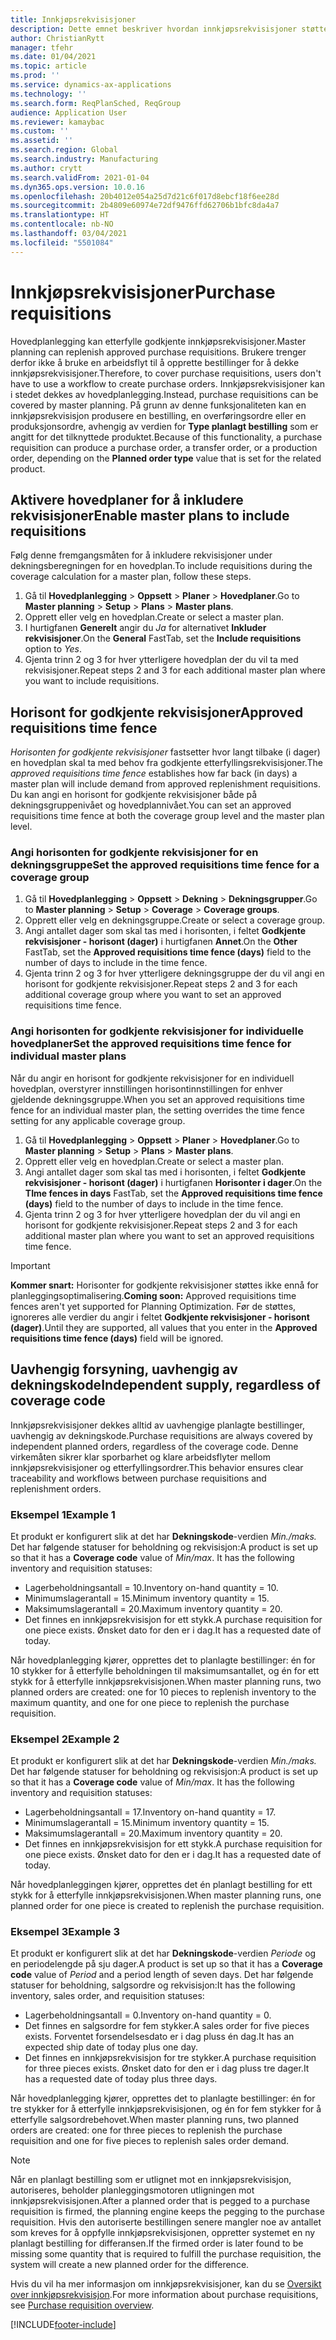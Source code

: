 ```yaml
---
title: Innkjøpsrekvisisjoner
description: Dette emnet beskriver hvordan innkjøpsrekvisisjoner støttes i planleggingsoptimalisering.
author: ChristianRytt
manager: tfehr
ms.date: 01/04/2021
ms.topic: article
ms.prod: ''
ms.service: dynamics-ax-applications
ms.technology: ''
ms.search.form: ReqPlanSched, ReqGroup
audience: Application User
ms.reviewer: kamaybac
ms.custom: ''
ms.assetid: ''
ms.search.region: Global
ms.search.industry: Manufacturing
ms.author: crytt
ms.search.validFrom: 2021-01-04
ms.dyn365.ops.version: 10.0.16
ms.openlocfilehash: 20b4012e054a25d7d21c6f017d8ebcf18f6ee28d
ms.sourcegitcommit: 2b4809e60974e72df9476ffd62706b1bfc8da4a7
ms.translationtype: HT
ms.contentlocale: nb-NO
ms.lasthandoff: 03/04/2021
ms.locfileid: "5501084"
---
```

# <a name="purchase-requisitions"></a><span data-ttu-id="91de3-103">Innkjøpsrekvisisjoner</span><span class="sxs-lookup"><span data-stu-id="91de3-103">Purchase requisitions</span></span>

<span data-ttu-id="91de3-104">Hovedplanlegging kan etterfylle godkjente innkjøpsrekvisisjoner.</span><span class="sxs-lookup"><span data-stu-id="91de3-104">Master planning can replenish approved purchase requisitions.</span></span> <span data-ttu-id="91de3-105">Brukere trenger derfor ikke å bruke en arbeidsflyt til å opprette bestillinger for å dekke innkjøpsrekvisisjoner.</span><span class="sxs-lookup"><span data-stu-id="91de3-105">Therefore, to cover purchase requisitions, users don't have to use a workflow to create purchase orders.</span></span> <span data-ttu-id="91de3-106">Innkjøpsrekvisisjoner kan i stedet dekkes av hovedplanlegging.</span><span class="sxs-lookup"><span data-stu-id="91de3-106">Instead, purchase requisitions can be covered by master planning.</span></span> <span data-ttu-id="91de3-107">På grunn av denne funksjonaliteten kan en innkjøpsrekvisisjon produsere en bestilling, en overføringsordre eller en produksjonsordre, avhengig av verdien for **Type planlagt bestilling** som er angitt for det tilknyttede produktet.</span><span class="sxs-lookup"><span data-stu-id="91de3-107">Because of this functionality, a purchase requisition can produce a purchase order, a transfer order, or a production order, depending on the **Planned order type** value that is set for the related product.</span></span>

## <a name="enable-master-plans-to-include-requisitions"></a><span data-ttu-id="91de3-108">Aktivere hovedplaner for å inkludere rekvisisjoner</span><span class="sxs-lookup"><span data-stu-id="91de3-108">Enable master plans to include requisitions</span></span>

<span data-ttu-id="91de3-109">Følg denne fremgangsmåten for å inkludere rekvisisjoner under dekningsberegningen for en hovedplan.</span><span class="sxs-lookup"><span data-stu-id="91de3-109">To include requisitions during the coverage calculation for a master plan, follow these steps.</span></span>

1. <span data-ttu-id="91de3-110">Gå til **Hovedplanlegging** \> **Oppsett** \> **Planer** \> **Hovedplaner**.</span><span class="sxs-lookup"><span data-stu-id="91de3-110">Go to **Master planning** \> **Setup** \> **Plans** \> **Master plans**.</span></span>
1. <span data-ttu-id="91de3-111">Opprett eller velg en hovedplan.</span><span class="sxs-lookup"><span data-stu-id="91de3-111">Create or select a master plan.</span></span>
1. <span data-ttu-id="91de3-112">I hurtigfanen **Generelt** angir du *Ja* for alternativet **Inkluder rekvisisjoner**.</span><span class="sxs-lookup"><span data-stu-id="91de3-112">On the **General** FastTab, set the **Include requisitions** option to *Yes*.</span></span>
1. <span data-ttu-id="91de3-113">Gjenta trinn 2 og 3 for hver ytterligere hovedplan der du vil ta med rekvisisjoner.</span><span class="sxs-lookup"><span data-stu-id="91de3-113">Repeat steps 2 and 3 for each additional master plan where you want to include requisitions.</span></span>

## <a name="approved-requisitions-time-fence"></a><span data-ttu-id="91de3-114">Horisont for godkjente rekvisisjoner</span><span class="sxs-lookup"><span data-stu-id="91de3-114">Approved requisitions time fence</span></span>

<span data-ttu-id="91de3-115">*Horisonten for godkjente rekvisisjoner* fastsetter hvor langt tilbake (i dager) en hovedplan skal ta med behov fra godkjente etterfyllingsrekvisisjoner.</span><span class="sxs-lookup"><span data-stu-id="91de3-115">The *approved requisitions time fence* establishes how far back (in days) a master plan will include demand from approved replenishment requisitions.</span></span> <span data-ttu-id="91de3-116">Du kan angi en horisont for godkjente rekvisisjoner både på dekningsgruppenivået og hovedplannivået.</span><span class="sxs-lookup"><span data-stu-id="91de3-116">You can set an approved requisitions time fence at both the coverage group level and the master plan level.</span></span>

### <a name="set-the-approved-requisitions-time-fence-for-a-coverage-group"></a><span data-ttu-id="91de3-117">Angi horisonten for godkjente rekvisisjoner for en dekningsgruppe</span><span class="sxs-lookup"><span data-stu-id="91de3-117">Set the approved requisitions time fence for a coverage group</span></span>

1. <span data-ttu-id="91de3-118">Gå til **Hovedplanlegging** \> **Oppsett** \> **Dekning** \> **Dekningsgrupper**.</span><span class="sxs-lookup"><span data-stu-id="91de3-118">Go to **Master planning** \> **Setup** \> **Coverage** \> **Coverage groups**.</span></span>
1. <span data-ttu-id="91de3-119">Opprett eller velg en dekningsgruppe.</span><span class="sxs-lookup"><span data-stu-id="91de3-119">Create or select a coverage group.</span></span>
1. <span data-ttu-id="91de3-120">Angi antallet dager som skal tas med i horisonten, i feltet **Godkjente rekvisisjoner - horisont (dager)** i hurtigfanen **Annet**.</span><span class="sxs-lookup"><span data-stu-id="91de3-120">On the **Other** FastTab, set the **Approved requisitions time fence (days)** field to the number of days to include in the time fence.</span></span>
1. <span data-ttu-id="91de3-121">Gjenta trinn 2 og 3 for hver ytterligere dekningsgruppe der du vil angi en horisont for godkjente rekvisisjoner.</span><span class="sxs-lookup"><span data-stu-id="91de3-121">Repeat steps 2 and 3 for each additional coverage group where you want to set an approved requisitions time fence.</span></span>

### <a name="set-the-approved-requisitions-time-fence-for-individual-master-plans"></a><span data-ttu-id="91de3-122">Angi horisonten for godkjente rekvisisjoner for individuelle hovedplaner</span><span class="sxs-lookup"><span data-stu-id="91de3-122">Set the approved requisitions time fence for individual master plans</span></span>

<span data-ttu-id="91de3-123">Når du angir en horisont for godkjente rekvisisjoner for en individuell hovedplan, overstyrer innstillingen horisontinnstillingen for enhver gjeldende dekningsgruppe.</span><span class="sxs-lookup"><span data-stu-id="91de3-123">When you set an approved requisitions time fence for an individual master plan, the setting overrides the time fence setting for any applicable coverage group.</span></span>

1. <span data-ttu-id="91de3-124">Gå til **Hovedplanlegging** \> **Oppsett** \> **Planer** \> **Hovedplaner**.</span><span class="sxs-lookup"><span data-stu-id="91de3-124">Go to **Master planning** \> **Setup** \> **Plans** \> **Master plans**.</span></span>
1. <span data-ttu-id="91de3-125">Opprett eller velg en hovedplan.</span><span class="sxs-lookup"><span data-stu-id="91de3-125">Create or select a master plan.</span></span>
1. <span data-ttu-id="91de3-126">Angi antallet dager som skal tas med i horisonten, i feltet **Godkjente rekvisisjoner - horisont (dager)** i hurtigfanen **Horisonter i dager**.</span><span class="sxs-lookup"><span data-stu-id="91de3-126">On the **TIme fences in days** FastTab, set the **Approved requisitions time fence (days)** field to the number of days to include in the time fence.</span></span>
1. <span data-ttu-id="91de3-127">Gjenta trinn 2 og 3 for hver ytterligere hovedplan der du vil angi en horisont for godkjente rekvisisjoner.</span><span class="sxs-lookup"><span data-stu-id="91de3-127">Repeat steps 2 and 3 for each additional master plan where you want to set an approved requisitions time fence.</span></span>

> [!IMPORTANT]
> <span data-ttu-id="91de3-128">**Kommer snart:** Horisonter for godkjente rekvisisjoner støttes ikke ennå for planleggingsoptimalisering.</span><span class="sxs-lookup"><span data-stu-id="91de3-128">**Coming soon:** Approved requisitions time fences aren't yet supported for Planning Optimization.</span></span> <span data-ttu-id="91de3-129">Før de støttes, ignoreres alle verdier du angir i feltet **Godkjente rekvisisjoner - horisont (dager)**.</span><span class="sxs-lookup"><span data-stu-id="91de3-129">Until they are supported, all values that you enter in the **Approved requisitions time fence (days)** field will be ignored.</span></span>

## <a name="independent-supply-regardless-of-coverage-code"></a><span data-ttu-id="91de3-130">Uavhengig forsyning, uavhengig av dekningskode</span><span class="sxs-lookup"><span data-stu-id="91de3-130">Independent supply, regardless of coverage code</span></span>

<span data-ttu-id="91de3-131">Innkjøpsrekvisisjoner dekkes alltid av uavhengige planlagte bestillinger, uavhengig av dekningskode.</span><span class="sxs-lookup"><span data-stu-id="91de3-131">Purchase requisitions are always covered by independent planned orders, regardless of the coverage code.</span></span> <span data-ttu-id="91de3-132">Denne virkemåten sikrer klar sporbarhet og klare arbeidsflyter mellom innkjøpsrekvisisjoner og etterfyllingsordrer.</span><span class="sxs-lookup"><span data-stu-id="91de3-132">This behavior ensures clear traceability and workflows between purchase requisitions and replenishment orders.</span></span>

### <a name="example-1"></a><span data-ttu-id="91de3-133">Eksempel 1</span><span class="sxs-lookup"><span data-stu-id="91de3-133">Example 1</span></span>

<span data-ttu-id="91de3-134">Et produkt er konfigurert slik at det har **Dekningskode**-verdien *Min./maks.* Det har følgende statuser for beholdning og rekvisisjon:</span><span class="sxs-lookup"><span data-stu-id="91de3-134">A product is set up so that it has a **Coverage code** value of *Min/max*. It has the following inventory and requisition statuses:</span></span>

- <span data-ttu-id="91de3-135">Lagerbeholdningsantall = 10.</span><span class="sxs-lookup"><span data-stu-id="91de3-135">Inventory on-hand quantity = 10.</span></span>
- <span data-ttu-id="91de3-136">Minimumslagerantall = 15.</span><span class="sxs-lookup"><span data-stu-id="91de3-136">Minimum inventory quantity = 15.</span></span>
- <span data-ttu-id="91de3-137">Maksimumslagerantall = 20.</span><span class="sxs-lookup"><span data-stu-id="91de3-137">Maximum inventory quantity = 20.</span></span>
- <span data-ttu-id="91de3-138">Det finnes en innkjøpsrekvisisjon for ett stykk.</span><span class="sxs-lookup"><span data-stu-id="91de3-138">A purchase requisition for one piece exists.</span></span> <span data-ttu-id="91de3-139">Ønsket dato for den er i dag.</span><span class="sxs-lookup"><span data-stu-id="91de3-139">It has a requested date of today.</span></span>

<span data-ttu-id="91de3-140">Når hovedplanlegging kjører, opprettes det to planlagte bestillinger: én for 10 stykker for å etterfylle beholdningen til maksimumsantallet, og én for ett stykk for å etterfylle innkjøpsrekvisisjonen.</span><span class="sxs-lookup"><span data-stu-id="91de3-140">When master planning runs, two planned orders are created: one for 10 pieces to replenish inventory to the maximum quantity, and one for one piece to replenish the purchase requisition.</span></span>

### <a name="example-2"></a><span data-ttu-id="91de3-141">Eksempel 2</span><span class="sxs-lookup"><span data-stu-id="91de3-141">Example 2</span></span>

<span data-ttu-id="91de3-142">Et produkt er konfigurert slik at det har **Dekningskode**-verdien *Min./maks.* Det har følgende statuser for beholdning og rekvisisjon:</span><span class="sxs-lookup"><span data-stu-id="91de3-142">A product is set up so that it has a **Coverage code** value of *Min/max*. It has the following inventory and requisition statuses:</span></span>

- <span data-ttu-id="91de3-143">Lagerbeholdningsantall = 17.</span><span class="sxs-lookup"><span data-stu-id="91de3-143">Inventory on-hand quantity = 17.</span></span>
- <span data-ttu-id="91de3-144">Minimumslagerantall = 15.</span><span class="sxs-lookup"><span data-stu-id="91de3-144">Minimum inventory quantity = 15.</span></span>
- <span data-ttu-id="91de3-145">Maksimumslagerantall = 20.</span><span class="sxs-lookup"><span data-stu-id="91de3-145">Maximum inventory quantity = 20.</span></span>
- <span data-ttu-id="91de3-146">Det finnes en innkjøpsrekvisisjon for ett stykk.</span><span class="sxs-lookup"><span data-stu-id="91de3-146">A purchase requisition for one piece exists.</span></span> <span data-ttu-id="91de3-147">Ønsket dato for den er i dag.</span><span class="sxs-lookup"><span data-stu-id="91de3-147">It has a requested date of today.</span></span>

<span data-ttu-id="91de3-148">Når hovedplanleggingen kjører, opprettes det én planlagt bestilling for ett stykk for å etterfylle innkjøpsrekvisisjonen.</span><span class="sxs-lookup"><span data-stu-id="91de3-148">When master planning runs, one planned order for one piece is created to replenish the purchase requisition.</span></span>

### <a name="example-3"></a><span data-ttu-id="91de3-149">Eksempel 3</span><span class="sxs-lookup"><span data-stu-id="91de3-149">Example 3</span></span>

<span data-ttu-id="91de3-150">Et produkt er konfigurert slik at det har **Dekningskode**-verdien *Periode* og en periodelengde på sju dager.</span><span class="sxs-lookup"><span data-stu-id="91de3-150">A product is set up so that it has a **Coverage code** value of *Period* and a period length of seven days.</span></span> <span data-ttu-id="91de3-151">Det har følgende statuser for beholdning, salgsordre og rekvisisjon:</span><span class="sxs-lookup"><span data-stu-id="91de3-151">It has the following inventory, sales order, and requisition statuses:</span></span>

- <span data-ttu-id="91de3-152">Lagerbeholdningsantall = 0.</span><span class="sxs-lookup"><span data-stu-id="91de3-152">Inventory on-hand quantity = 0.</span></span>
- <span data-ttu-id="91de3-153">Det finnes en salgsordre for fem stykker.</span><span class="sxs-lookup"><span data-stu-id="91de3-153">A sales order for five pieces exists.</span></span> <span data-ttu-id="91de3-154">Forventet forsendelsesdato er i dag pluss én dag.</span><span class="sxs-lookup"><span data-stu-id="91de3-154">It has an expected ship date of today plus one day.</span></span>
- <span data-ttu-id="91de3-155">Det finnes en innkjøpsrekvisisjon for tre stykker.</span><span class="sxs-lookup"><span data-stu-id="91de3-155">A purchase requisition for three pieces exists.</span></span> <span data-ttu-id="91de3-156">Ønsket dato for den er i dag pluss tre dager.</span><span class="sxs-lookup"><span data-stu-id="91de3-156">It has a requested date of today plus three days.</span></span>

<span data-ttu-id="91de3-157">Når hovedplanlegging kjører, opprettes det to planlagte bestillinger: én for tre stykker for å etterfylle innkjøpsrekvisisjonen, og én for fem stykker for å etterfylle salgsordrebehovet.</span><span class="sxs-lookup"><span data-stu-id="91de3-157">When master planning runs, two planned orders are created: one for three pieces to replenish the purchase requisition and one for five pieces to replenish sales order demand.</span></span>

> [!NOTE]
> <span data-ttu-id="91de3-158">Når en planlagt bestilling som er utlignet mot en innkjøpsrekvisisjon, autoriseres, beholder planleggingsmotoren utligningen mot innkjøpsrekvisisjonen.</span><span class="sxs-lookup"><span data-stu-id="91de3-158">After a planned order that is pegged to a purchase requisition is firmed, the planning engine keeps the pegging to the purchase requisition.</span></span> <span data-ttu-id="91de3-159">Hvis den autoriserte bestillingen senere mangler noe av antallet som kreves for å oppfylle innkjøpsrekvisisjonen, oppretter systemet en ny planlagt bestilling for differansen.</span><span class="sxs-lookup"><span data-stu-id="91de3-159">If the firmed order is later found to be missing some quantity that is required to fulfill the purchase requisition, the system will create a new planned order for the difference.</span></span>

<span data-ttu-id="91de3-160">Hvis du vil ha mer informasjon om innkjøpsrekvisisjoner, kan du se [Oversikt over innkjøpsrekvisisjon](../../procurement/purchase-requisitions-overview.md).</span><span class="sxs-lookup"><span data-stu-id="91de3-160">For more information about purchase requisitions, see [Purchase requisition overview](../../procurement/purchase-requisitions-overview.md).</span></span>


[!INCLUDE[footer-include](../../../includes/footer-banner.md)]
